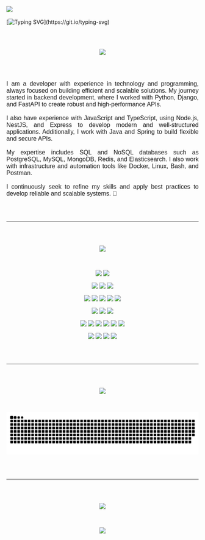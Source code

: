 ![](https://komarev.com/ghpvc/?username=mqsalx&abbreviated=true&color=red)

[![Typing SVG](https://readme-typing-svg.demolab.com?font=Rubik&pause=1000&color=F7F7F7&width=435&lines=Hey...+I'm+Alex.;Developer+and+technology+student...;who+seeks+innovative+solutions.)](https://git.io/typing-svg)

</br></br>
<p align="center">
  <img src="https://img.shields.io/badge/Me%2C%20Myself%20%26%20I-black?style=for-the-badge">
</p>
</br></br>

<p align="justify" style="font-family: 'Rubik', sans-serif; font-size: 16px;">
I am a developer with experience in technology and programming, always focused on building efficient and scalable solutions. My journey started in backend development, where I worked with Python, Django, and FastAPI to create robust and high-performance APIs.
<br><br>
I also have experience with JavaScript and TypeScript, using Node.js, NestJS, and Express to develop modern and well-structured applications. Additionally, I work with Java and Spring to build flexible and secure APIs.
<br><br>
My expertise includes SQL and NoSQL databases such as PostgreSQL, MySQL, MongoDB, Redis, and Elasticsearch. I also work with infrastructure and automation tools like Docker, Linux, Bash, and Postman.
<br><br>
I continuously seek to refine my skills and apply best practices to develop reliable and scalable systems. 🚀
</p>

</br></br>

---

</br>
</br>

<p align="center">
  <img src="https://img.shields.io/badge/🛠️%20Tech%20Stack%20🛠️-%20Backend%20%7C%20Databases%20%7C%20DevOps%20-%20black?style=for-the-badge">
</p>
</br>

<p align="center">
  <img src="https://img.shields.io/badge/GitHub-000?style=for-the-badge&logo=github">
  <img src="https://img.shields.io/badge/Git-FF4500?style=for-the-badge&logo=git&logoColor=white">
</p>
<p align="center">
  <img src="https://img.shields.io/badge/Python-3776AB?style=for-the-badge&logo=python&logoColor=white">
  <img src="https://img.shields.io/badge/Django-092E20?style=for-the-badge&logo=django&logoColor=white">
  <img src="https://img.shields.io/badge/FastAPI-009688?style=for-the-badge&logo=fastapi&logoColor=white">
</p>

<p align="center">
  <img src="https://img.shields.io/badge/JavaScript-F7DF1E?style=for-the-badge&logo=javascript&logoColor=black">
  <img src="https://img.shields.io/badge/TypeScript-3178C6?style=for-the-badge&logo=typescript&logoColor=white">
  <img src="https://img.shields.io/badge/Node.js-339933?style=for-the-badge&logo=nodedotjs&logoColor=white">
  <img src="https://img.shields.io/badge/NestJS-E0234E?style=for-the-badge&logo=nestjs&logoColor=white">
  <img src="https://img.shields.io/badge/Express.js-000?style=for-the-badge&logo=express&logoColor=white">
</p>

<p align="center">
  <img src="https://img.shields.io/badge/Java-ED8B00?style=for-the-badge&logo=java&logoColor=white">
  <img src="https://img.shields.io/badge/Spring-6DB33F?style=for-the-badge&logo=spring&logoColor=white">
  <img src="https://img.shields.io/badge/Maven-C71A36?style=for-the-badge&logo=apache-maven&logoColor=white">
</p>

<p align="center">
  <img src="https://img.shields.io/badge/PostgreSQL-316192?style=for-the-badge&logo=postgresql&logoColor=white">
  <img src="https://img.shields.io/badge/MySQL-4479A1?style=for-the-badge&logo=mysql&logoColor=white">
  <img src="https://img.shields.io/badge/SQLite-003B57?style=for-the-badge&logo=sqlite&logoColor=white">
  <img src="https://img.shields.io/badge/MongoDB-4EA94B?style=for-the-badge&logo=mongodb&logoColor=white">
  <img src="https://img.shields.io/badge/Redis-DC382D?style=for-the-badge&logo=redis&logoColor=white">
  <img src="https://img.shields.io/badge/Elasticsearch-005571?style=for-the-badge&logo=elasticsearch&logoColor=white">
</p>

<p align="center">
  <img src="https://img.shields.io/badge/Linux-FCC624?style=for-the-badge&logo=linux&logoColor=black">
  <img src="https://img.shields.io/badge/Docker-2496ED?style=for-the-badge&logo=docker&logoColor=white">
  <img src="https://img.shields.io/badge/Bash-4EAA25?style=for-the-badge&logo=gnubash&logoColor=white">
  <img src="https://img.shields.io/badge/Postman-FF6C37?style=for-the-badge&logo=postman&logoColor=white">
</p>

</br>
</br>

---

</br>
</br>
<p align="center">
  <img src="https://img.shields.io/badge/🧩%20Test%20Your%20Sight%20🧩-black?style=for-the-badge">
</p>

</br>

<p align="center">
  <picture>
    <source media="(prefers-color-scheme: dark)" srcset="https://raw.githubusercontent.com/platane/platane/output/github-contribution-grid-snake-dark.svg">
    <source media="(prefers-color-scheme: light)" srcset="https://raw.githubusercontent.com/platane/platane/output/github-contribution-grid-snake.svg">
    <img alt="github contribution grid snake animation" src="https://raw.githubusercontent.com/platane/platane/output/github-contribution-grid-snake.svg">
  </picture>
</p>
</br>
</br>

---

</br>
</br>
<p align="center">
  <img src="https://img.shields.io/badge/🧮%20GitHub%20Stats%20🧮-black?style=for-the-badge">
</p>

</br>

<p align="center">
  <img src="https://github-readme-stats.vercel.app/api/top-langs/?username=mqsalx&layout=compact&theme=radical" />
</p>





